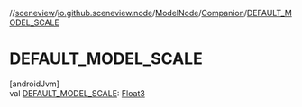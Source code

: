 //[sceneview](../../../../index.md)/[io.github.sceneview.node](../../index.md)/[ModelNode](../index.md)/[Companion](index.md)/[DEFAULT_MODEL_SCALE](-d-e-f-a-u-l-t_-m-o-d-e-l_-s-c-a-l-e.md)

# DEFAULT_MODEL_SCALE

[androidJvm]\
val [DEFAULT_MODEL_SCALE](-d-e-f-a-u-l-t_-m-o-d-e-l_-s-c-a-l-e.md): [Float3](../../../dev.romainguy.kotlin.math/-float3/index.md)
